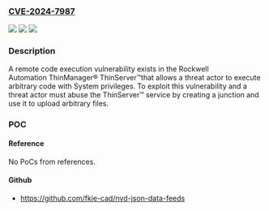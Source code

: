 ### [CVE-2024-7987](https://cve.mitre.org/cgi-bin/cvename.cgi?name=CVE-2024-7987)
![](https://img.shields.io/static/v1?label=Product&message=ThinManager%C2%AE%20ThinServer%E2%84%A2&color=blue)
![](https://img.shields.io/static/v1?label=Version&message=%3D%2011.1.0-11.1.7%2011.2.0-11.2.8%2012.0.0-12.0.6%2012.1.0-12.1.7%2013.0.0-13.0.4%2013.1.0-13.1.2%2013.2.0-13.2.1%20&color=brighgreen)
![](https://img.shields.io/static/v1?label=Vulnerability&message=ThinManager%C2%AE%20ThinServer%E2%84%A2%20Remote%20Code%20Execution&color=brighgreen)

### Description

A remote code execution vulnerability exists in the Rockwell Automation ThinManager® ThinServer™that allows a threat actor to execute arbitrary code with System privileges. To exploit this vulnerability and a threat actor must abuse the ThinServer™ service by creating a junction and use it to upload arbitrary files.

### POC

#### Reference
No PoCs from references.

#### Github
- https://github.com/fkie-cad/nvd-json-data-feeds

